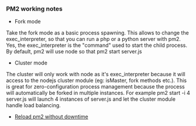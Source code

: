 ### PM2 working notes
- Fork mode

Take the fork mode as a basic process spawning. This allows to change the exec_interpreter, so that you can run a php or a python server with pm2. Yes, the exec_interpreter is the "command" used to start the child process. By default, pm2 will use node so that pm2 start server.js

- Cluster mode

The cluster will only work with node as it's exec_interpreter because it will access to the nodejs cluster module (eg: isMaster, fork methods etc.). This is great for zero-configuration process management because the process will automatically be forked in multiple instances. For example pm2 start -i 4 server.js will launch 4 instances of server.js and let the cluster module handle load balancing.

- [Reload pm2 without downtime ](https://blog.haposoft.com/pm2-cluster-mode-and-zero-downtime-restarts/)
